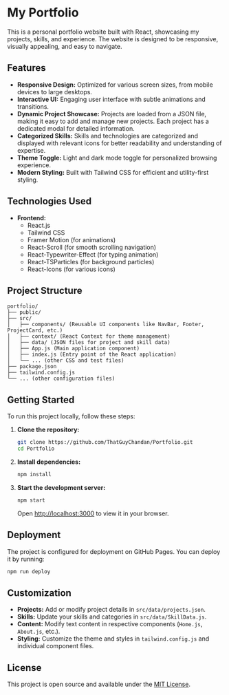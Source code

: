 # My Portfolio

This is a personal portfolio website built with React, showcasing my projects, skills, and experience. The website is designed to be responsive, visually appealing, and easy to navigate.

## Features

- **Responsive Design:** Optimized for various screen sizes, from mobile devices to large desktops.
- **Interactive UI:** Engaging user interface with subtle animations and transitions.
- **Dynamic Project Showcase:** Projects are loaded from a JSON file, making it easy to add and manage new projects. Each project has a dedicated modal for detailed information.
- **Categorized Skills:** Skills and technologies are categorized and displayed with relevant icons for better readability and understanding of expertise.
- **Theme Toggle:** Light and dark mode toggle for personalized browsing experience.
- **Modern Styling:** Built with Tailwind CSS for efficient and utility-first styling.

## Technologies Used

- **Frontend:**
  - React.js
  - Tailwind CSS
  - Framer Motion (for animations)
  - React-Scroll (for smooth scrolling navigation)
  - React-Typewriter-Effect (for typing animation)
  - React-TSParticles (for background particles)
  - React-Icons (for various icons)

## Project Structure

```
portfolio/
├── public/
├── src/
│   ├── components/ (Reusable UI components like NavBar, Footer, ProjectCard, etc.)
│   ├── context/ (React Context for theme management)
│   ├── data/ (JSON files for project and skill data)
│   ├── App.js (Main application component)
│   ├── index.js (Entry point of the React application)
│   └── ... (other CSS and test files)
├── package.json
├── tailwind.config.js
└── ... (other configuration files)
```

## Getting Started

To run this project locally, follow these steps:

1.  **Clone the repository:**

    ```bash
    git clone https://github.com/ThatGuyChandan/Portfolio.git
    cd Portfolio
    ```

2.  **Install dependencies:**

    ```bash
    npm install
    ```

3.  **Start the development server:**

    ```bash
    npm start
    ```

    Open [http://localhost:3000](http://localhost:3000) to view it in your browser.

## Deployment

The project is configured for deployment on GitHub Pages. You can deploy it by running:

```bash
npm run deploy
```

## Customization

- **Projects:** Add or modify project details in `src/data/projects.json`.
- **Skills:** Update your skills and categories in `src/data/SkillData.js`.
- **Content:** Modify text content in respective components (`Home.js`, `About.js`, etc.).
- **Styling:** Customize the theme and styles in `tailwind.config.js` and individual component files.

## License

This project is open source and available under the [MIT License](LICENSE).